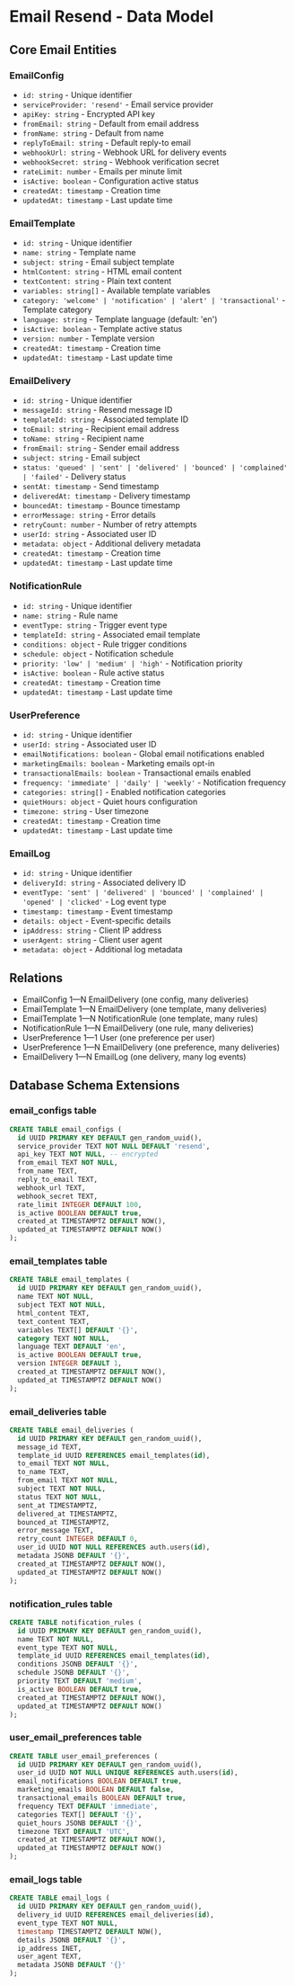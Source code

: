# Email Resend - Data Model

## Core Email Entities

### EmailConfig

- `id: string` - Unique identifier
- `serviceProvider: 'resend'` - Email service provider
- `apiKey: string` - Encrypted API key
- `fromEmail: string` - Default from email address
- `fromName: string` - Default from name
- `replyToEmail: string` - Default reply-to email
- `webhookUrl: string` - Webhook URL for delivery events
- `webhookSecret: string` - Webhook verification secret
- `rateLimit: number` - Emails per minute limit
- `isActive: boolean` - Configuration active status
- `createdAt: timestamp` - Creation time
- `updatedAt: timestamp` - Last update time

### EmailTemplate

- `id: string` - Unique identifier
- `name: string` - Template name
- `subject: string` - Email subject template
- `htmlContent: string` - HTML email content
- `textContent: string` - Plain text content
- `variables: string[]` - Available template variables
- `category: 'welcome' | 'notification' | 'alert' | 'transactional'` - Template category
- `language: string` - Template language (default: 'en')
- `isActive: boolean` - Template active status
- `version: number` - Template version
- `createdAt: timestamp` - Creation time
- `updatedAt: timestamp` - Last update time

### EmailDelivery

- `id: string` - Unique identifier
- `messageId: string` - Resend message ID
- `templateId: string` - Associated template ID
- `toEmail: string` - Recipient email address
- `toName: string` - Recipient name
- `fromEmail: string` - Sender email address
- `subject: string` - Email subject
- `status: 'queued' | 'sent' | 'delivered' | 'bounced' | 'complained' | 'failed'` - Delivery status
- `sentAt: timestamp` - Send timestamp
- `deliveredAt: timestamp` - Delivery timestamp
- `bouncedAt: timestamp` - Bounce timestamp
- `errorMessage: string` - Error details
- `retryCount: number` - Number of retry attempts
- `userId: string` - Associated user ID
- `metadata: object` - Additional delivery metadata
- `createdAt: timestamp` - Creation time
- `updatedAt: timestamp` - Last update time

### NotificationRule

- `id: string` - Unique identifier
- `name: string` - Rule name
- `eventType: string` - Trigger event type
- `templateId: string` - Associated email template
- `conditions: object` - Rule trigger conditions
- `schedule: object` - Notification schedule
- `priority: 'low' | 'medium' | 'high'` - Notification priority
- `isActive: boolean` - Rule active status
- `createdAt: timestamp` - Creation time
- `updatedAt: timestamp` - Last update time

### UserPreference

- `id: string` - Unique identifier
- `userId: string` - Associated user ID
- `emailNotifications: boolean` - Global email notifications enabled
- `marketingEmails: boolean` - Marketing emails opt-in
- `transactionalEmails: boolean` - Transactional emails enabled
- `frequency: 'immediate' | 'daily' | 'weekly'` - Notification frequency
- `categories: string[]` - Enabled notification categories
- `quietHours: object` - Quiet hours configuration
- `timezone: string` - User timezone
- `createdAt: timestamp` - Creation time
- `updatedAt: timestamp` - Last update time

### EmailLog

- `id: string` - Unique identifier
- `deliveryId: string` - Associated delivery ID
- `eventType: 'sent' | 'delivered' | 'bounced' | 'complained' | 'opened' | 'clicked'` - Log event type
- `timestamp: timestamp` - Event timestamp
- `details: object` - Event-specific details
- `ipAddress: string` - Client IP address
- `userAgent: string` - Client user agent
- `metadata: object` - Additional log metadata

## Relations

- EmailConfig 1—N EmailDelivery (one config, many deliveries)
- EmailTemplate 1—N EmailDelivery (one template, many deliveries)
- EmailTemplate 1—N NotificationRule (one template, many rules)
- NotificationRule 1—N EmailDelivery (one rule, many deliveries)
- UserPreference 1—1 User (one preference per user)
- UserPreference 1—N EmailDelivery (one preference, many deliveries)
- EmailDelivery 1—N EmailLog (one delivery, many log events)

## Database Schema Extensions

### email_configs table

```sql
CREATE TABLE email_configs (
  id UUID PRIMARY KEY DEFAULT gen_random_uuid(),
  service_provider TEXT NOT NULL DEFAULT 'resend',
  api_key TEXT NOT NULL, -- encrypted
  from_email TEXT NOT NULL,
  from_name TEXT,
  reply_to_email TEXT,
  webhook_url TEXT,
  webhook_secret TEXT,
  rate_limit INTEGER DEFAULT 100,
  is_active BOOLEAN DEFAULT true,
  created_at TIMESTAMPTZ DEFAULT NOW(),
  updated_at TIMESTAMPTZ DEFAULT NOW()
);
```

### email_templates table

```sql
CREATE TABLE email_templates (
  id UUID PRIMARY KEY DEFAULT gen_random_uuid(),
  name TEXT NOT NULL,
  subject TEXT NOT NULL,
  html_content TEXT,
  text_content TEXT,
  variables TEXT[] DEFAULT '{}',
  category TEXT NOT NULL,
  language TEXT DEFAULT 'en',
  is_active BOOLEAN DEFAULT true,
  version INTEGER DEFAULT 1,
  created_at TIMESTAMPTZ DEFAULT NOW(),
  updated_at TIMESTAMPTZ DEFAULT NOW()
);
```

### email_deliveries table

```sql
CREATE TABLE email_deliveries (
  id UUID PRIMARY KEY DEFAULT gen_random_uuid(),
  message_id TEXT,
  template_id UUID REFERENCES email_templates(id),
  to_email TEXT NOT NULL,
  to_name TEXT,
  from_email TEXT NOT NULL,
  subject TEXT NOT NULL,
  status TEXT NOT NULL,
  sent_at TIMESTAMPTZ,
  delivered_at TIMESTAMPTZ,
  bounced_at TIMESTAMPTZ,
  error_message TEXT,
  retry_count INTEGER DEFAULT 0,
  user_id UUID NOT NULL REFERENCES auth.users(id),
  metadata JSONB DEFAULT '{}',
  created_at TIMESTAMPTZ DEFAULT NOW(),
  updated_at TIMESTAMPTZ DEFAULT NOW()
);
```

### notification_rules table

```sql
CREATE TABLE notification_rules (
  id UUID PRIMARY KEY DEFAULT gen_random_uuid(),
  name TEXT NOT NULL,
  event_type TEXT NOT NULL,
  template_id UUID REFERENCES email_templates(id),
  conditions JSONB DEFAULT '{}',
  schedule JSONB DEFAULT '{}',
  priority TEXT DEFAULT 'medium',
  is_active BOOLEAN DEFAULT true,
  created_at TIMESTAMPTZ DEFAULT NOW(),
  updated_at TIMESTAMPTZ DEFAULT NOW()
);
```

### user_email_preferences table

```sql
CREATE TABLE user_email_preferences (
  id UUID PRIMARY KEY DEFAULT gen_random_uuid(),
  user_id UUID NOT NULL UNIQUE REFERENCES auth.users(id),
  email_notifications BOOLEAN DEFAULT true,
  marketing_emails BOOLEAN DEFAULT false,
  transactional_emails BOOLEAN DEFAULT true,
  frequency TEXT DEFAULT 'immediate',
  categories TEXT[] DEFAULT '{}',
  quiet_hours JSONB DEFAULT '{}',
  timezone TEXT DEFAULT 'UTC',
  created_at TIMESTAMPTZ DEFAULT NOW(),
  updated_at TIMESTAMPTZ DEFAULT NOW()
);
```

### email_logs table

```sql
CREATE TABLE email_logs (
  id UUID PRIMARY KEY DEFAULT gen_random_uuid(),
  delivery_id UUID REFERENCES email_deliveries(id),
  event_type TEXT NOT NULL,
  timestamp TIMESTAMPTZ DEFAULT NOW(),
  details JSONB DEFAULT '{}',
  ip_address INET,
  user_agent TEXT,
  metadata JSONB DEFAULT '{}'
);
